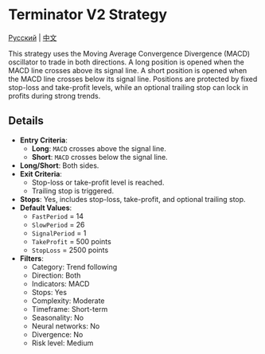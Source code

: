 # Terminator V2 Strategy
[Русский](README_ru.md) | [中文](README_cn.md)

This strategy uses the Moving Average Convergence Divergence (MACD) oscillator to trade in both directions. A long position is opened when the MACD line crosses above its signal line. A short position is opened when the MACD line crosses below its signal line. Positions are protected by fixed stop-loss and take-profit levels, while an optional trailing stop can lock in profits during strong trends.

## Details

- **Entry Criteria**:
  - **Long**: `MACD` crosses above the signal line.
  - **Short**: `MACD` crosses below the signal line.
- **Long/Short**: Both sides.
- **Exit Criteria**:
  - Stop-loss or take-profit level is reached.
  - Trailing stop is triggered.
- **Stops**: Yes, includes stop-loss, take-profit, and optional trailing stop.
- **Default Values**:
  - `FastPeriod` = 14
  - `SlowPeriod` = 26
  - `SignalPeriod` = 1
  - `TakeProfit` = 500 points
  - `StopLoss` = 2500 points
- **Filters**:
  - Category: Trend following
  - Direction: Both
  - Indicators: MACD
  - Stops: Yes
  - Complexity: Moderate
  - Timeframe: Short-term
  - Seasonality: No
  - Neural networks: No
  - Divergence: No
  - Risk level: Medium
